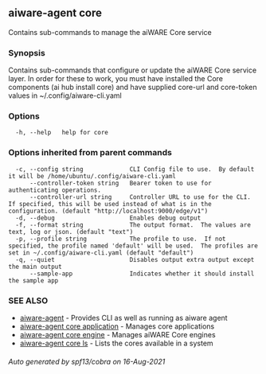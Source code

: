 ## aiware-agent core

Contains sub-commands to manage the aiWARE Core service

### Synopsis

Contains sub-commands that configure or update the aiWARE Core service layer.
In order for these to work, you must have installed the Core components
(ai hub install core) and have supplied core-url and core-token values in
~/.config/aiware-cli.yaml

### Options

```
  -h, --help   help for core
```

### Options inherited from parent commands

```
  -c, --config string             CLI Config file to use.  By default it will be /home/ubuntu/.config/aiware-cli.yaml
      --controller-token string   Bearer token to use for authenticating operations.
      --controller-url string     Controller URL to use for the CLI.  If specified, this will be used instead of what is in the configuration. (default "http://localhost:9000/edge/v1")
  -d, --debug                     Enables debug output
  -f, --format string             The output format.  The values are text, log or json. (default "text")
  -p, --profile string            The profile to use.  If not specified, the profile named 'default' will be used.  The profiles are set in ~/.config/aiware-cli.yaml (default "default")
  -q, --quiet                     Disables output extra output except the main output
      --sample-app                Indicates whether it should install the sample app
```

### SEE ALSO

* [aiware-agent](/cli/aiware-agent.md)	 - Provides CLI as well as running as aiware agent
* [aiware-agent core application](/cli/aiware-agent_core_application.md)	 - Manages core applications
* [aiware-agent core engine](/cli/aiware-agent_core_engine.md)	 - Manages aiWARE Core engines
* [aiware-agent core ls](/cli/aiware-agent_core_ls.md)	 - Lists the cores available in a system

###### Auto generated by spf13/cobra on 16-Aug-2021
